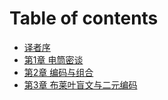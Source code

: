 # Table of contents

* [译者序](README.md)
* [第1章 电筒密谈](di-1-zhang-dian-tong-mi-tan.md)
* [第2章 编码与组合](di-2-zhang-bian-ma-yu-zu-he.md)
* [第3章 布莱叶盲文与二元编码](di-3-zhang-bu-lai-ye-mang-wen-yu-er-yuan-bian-ma.md)
